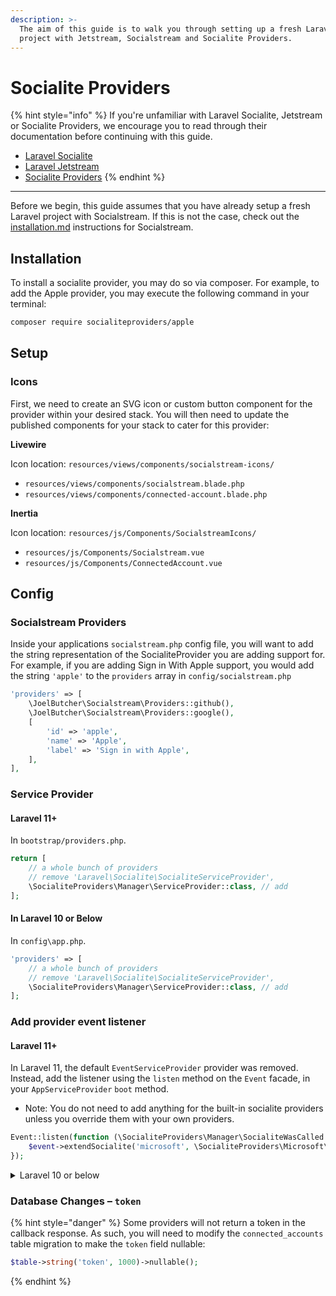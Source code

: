 ```yaml
---
description: >-
  The aim of this guide is to walk you through setting up a fresh Laravel
  project with Jetstream, Socialstream and Socialite Providers.
---
```


# Socialite Providers

{% hint style="info" %}
If you're unfamiliar with Laravel Socialite, Jetstream or Socialite Providers, we encourage you to read through their documentation before continuing with this guide.

* [Laravel Socialite](http://laravel.com/docs/10.x/socialite)
* [Laravel Jetstream](https://jetstream.laravel.com/introduction.html)
* [Socialite Providers](https://socialiteproviders.com/usage/)
{% endhint %}

***

Before we begin, this guide assumes that you have already setup a fresh Laravel project with Socialstream. If this is not the case, check out the [installation.md](../getting-started/installation.md "mention") instructions for Socialstream.

## Installation

To install a socialite provider, you may do so via composer. For example, to add the Apple provider, you may execute the following command in your terminal:

```sh
composer require socialiteproviders/apple
```

## Setup

### Icons

First, we need to create an SVG icon or custom button component for the provider within your desired stack. You will then need to update the published components for your stack to cater for this provider:

**Livewire**

Icon location: `resources/views/components/socialstream-icons/`

* `resources/views/components/socialstream.blade.php`
* `resources/views/components/connected-account.blade.php`

**Inertia**

Icon location: `resources/js/Components/SocialstreamIcons/`

* `resources/js/Components/Socialstream.vue`
* `resources/js/Components/ConnectedAccount.vue`

## Config

### Socialstream Providers

Inside your applications `socialstream.php` config file, you will want to add the string representation of the SocialiteProvider you are adding support for. For example, if you are adding Sign in With Apple support, you would add the string `'apple'` to the `providers` array in `config/socialstream.php`

```php
'providers' => [
    \JoelButcher\Socialstream\Providers::github(),
    \JoelButcher\Socialstream\Providers::google(),
    [
        'id' => 'apple',
        'name' => 'Apple',
        'label' => 'Sign in with Apple',
    ],
],
```

### Service Provider

#### Laravel 11+

In `bootstrap/providers.php`.

```php
return [
    // a whole bunch of providers
    // remove 'Laravel\Socialite\SocialiteServiceProvider',
    \SocialiteProviders\Manager\ServiceProvider::class, // add
];
```

#### In Laravel 10 or Below

In `config\app.php`.

```php
'providers' => [
    // a whole bunch of providers
    // remove 'Laravel\Socialite\SocialiteServiceProvider',
    \SocialiteProviders\Manager\ServiceProvider::class, // add
];
```

### Add provider event listener

#### Laravel 11+

In Laravel 11, the default `EventServiceProvider` provider was removed. Instead, add the listener using the `listen` method on the `Event` facade, in your `AppServiceProvider` `boot` method.

* Note: You do not need to add anything for the built-in socialite providers unless you override them with your own providers.

```php
Event::listen(function (\SocialiteProviders\Manager\SocialiteWasCalled $event) {
    $event->extendSocialite('microsoft', \SocialiteProviders\Microsoft\Provider::class);
});
```

<details>

<summary>Laravel 10 or below</summary>

Configure the package's listener to listen for `SocialiteWasCalled` events.

Add the event to your `listen[]` array in `app/Providers/EventServiceProvider`. See the [Base Installation Guide](https://socialiteproviders.com/usage/) for detailed instructions.

```php
protected $listen = [
    \SocialiteProviders\Manager\SocialiteWasCalled::class => [
        // ... other providers
        \SocialiteProviders\Microsoft\MicrosoftExtendSocialite::class.'@handle',
    ],
];
```

\


</details>

### Database Changes – `token`

{% hint style="danger" %}
Some providers will not return a token in the callback response. As such, you will need to modify the `connected_accounts` table migration to make the `token` field nullable:

```php
$table->string('token', 1000)->nullable();
```
{% endhint %}



